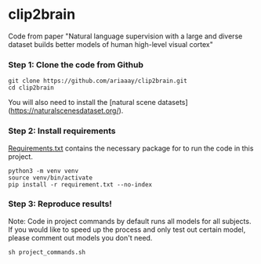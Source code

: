# clip2brain
Code from paper "Natural language supervision with a large and diverse dataset builds better models of human high-level visual cortex"

### Step 1: Clone the code from Github
```
git clone https://github.com/ariaaay/clip2brain.git
cd clip2brain
```
You will also need to install the [natural scene datasets] (https://naturalscenesdataset.org/).

### Step 2: Install requirements
[Requirements.txt](https://github.com/ariaaay/clip2brain/blob/main/requirements.txt) contains the necessary package for to run the code in this project.
```
python3 -m venv venv
source venv/bin/activate
pip install -r requirement.txt --no-index
```

### Step 3: Reproduce results!
Note: Code in project commands by default runs all models for all subjects. If you would like to speed up the process and only test out certain model, please comment out models you don't need.
```
sh project_commands.sh
```
